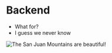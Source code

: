 # Backend 

- What for? 
- I guess we never know

![The San Juan Mountains are beautiful!](/doc/assets/images/floppa.jpg "Kekw")